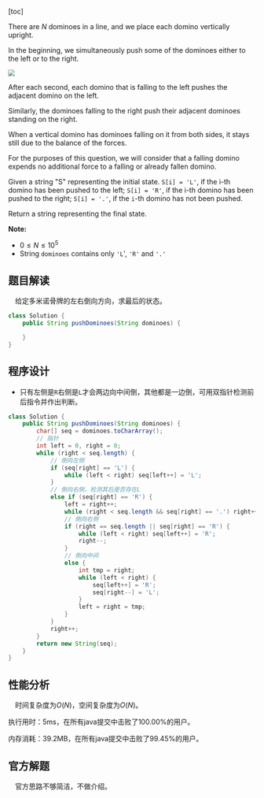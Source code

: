 [toc]

There are $N$ dominoes in a line, and we place each domino vertically upright.

In the beginning, we simultaneously push some of the dominoes either to the left or to the right.

<img src="..\images\#838.png" style="zoom: 80%;" />

After each second, each domino that is falling to the left pushes the adjacent domino on the left.

Similarly, the dominoes falling to the right push their adjacent dominoes standing on the right.

When a vertical domino has dominoes falling on it from both sides, it stays still due to the balance of the forces.

For the purposes of this question, we will consider that a falling domino expends no additional force to a falling or already fallen domino.

Given a string "S" representing the initial state. `S[i] = 'L'`, if the i-th domino has been pushed to the left; `S[i] = 'R'`, if the i-th domino has been pushed to the right; `S[i] = '.'`, if the `i`-th domino has not been pushed.

Return a string representing the final state. 



**Note:**

* $0 \le N \le 10^5$
* String `dominoes` contains only `'L`', `'R'` and `'.'`



## 题目解读

&emsp;给定多米诺骨牌的左右倒向方向，求最后的状态。

```java
class Solution {
    public String pushDominoes(String dominoes) {

    }
}
```

## 程序设计

* 只有左侧是`R`右侧是`L`才会两边向中间倒，其他都是一边倒，可用双指针检测前后指令并作出判断。

```java
class Solution {
    public String pushDominoes(String dominoes) {
        char[] seq = dominoes.toCharArray();
        // 指针
        int left = 0, right = 0;
        while (right < seq.length) {
            // 倒向左侧
            if (seq[right] == 'L') {
                while (left < right) seq[left++] = 'L';
            } 
            // 倒向右侧，检测其后是否存在L
            else if (seq[right] == 'R') {
                left = right++;
                while (right < seq.length && seq[right] == '.') right++;
                // 倒向右侧
                if (right == seq.length || seq[right] == 'R') {
                    while (left < right) seq[left++] = 'R';
                    right--;
                }
                // 倒向中间
                else {
                    int tmp = right;
                    while (left < right) {
                        seq[left++] = 'R';
                        seq[right--] = 'L';
                    }
                    left = right = tmp;
                }
            }
            right++;
        }
        return new String(seq);
    }
}
```

## 性能分析

&emsp;时间复杂度为$O(N)$，空间复杂度为$O(N)$。

执行用时：5ms，在所有java提交中击败了100.00%的用户。

内存消耗：39.2MB，在所有java提交中击败了99.45%的用户。

## 官方解题

&emsp;官方思路不够简洁，不做介绍。